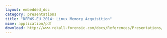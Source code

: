 ```yaml
---
layout: embedded_doc
category: presentations
title: "DFRWS-EU 2014: Linux Memory Acquisition"
mime: application/pdf
download: http://www.rekall-forensic.com/docs/References/Presentations/LMAP-DFRWS_EU_2014.pdf
---
```


